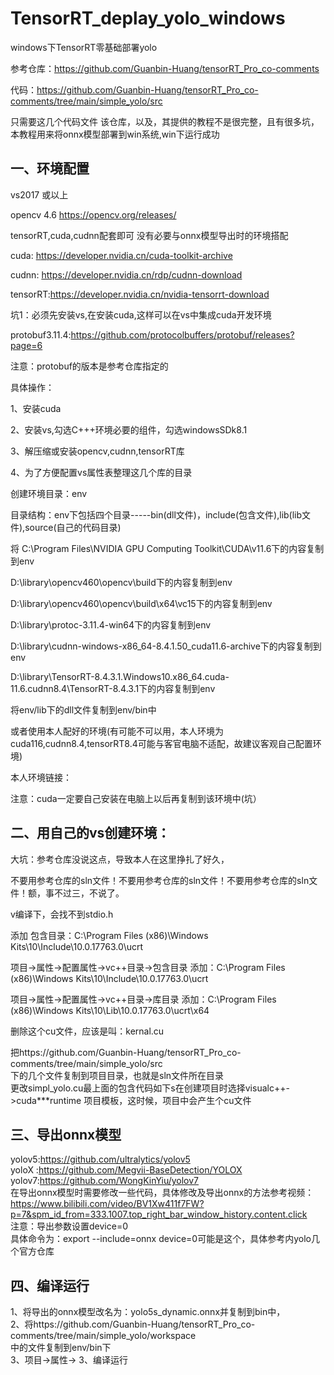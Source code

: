 # TensorRT_deplay_yolo_windows
windows下TensorRT零基础部署yolo  

参考仓库：https://github.com/Guanbin-Huang/tensorRT_Pro_co-comments  

代码：https://github.com/Guanbin-Huang/tensorRT_Pro_co-comments/tree/main/simple_yolo/src    

只需要这几个代码文件
该仓库，以及，其提供的教程不是很完整，且有很多坑，本教程用来将onnx模型部署到win系统,win下运行成功  

一、环境配置
-----------
vs2017 或以上  

opencv 4.6 https://opencv.org/releases/  

tensorRT,cuda,cudnn配套即可 没有必要与onnx模型导出时的环境搭配  

cuda: https://developer.nvidia.cn/cuda-toolkit-archive  

cudnn: https://developer.nvidia.cn/rdp/cudnn-download 

tensorRT:https://developer.nvidia.cn/nvidia-tensorrt-download  

坑1：必须先安装vs,在安装cuda,这样可以在vs中集成cuda开发环境  

protobuf3.11.4:https://github.com/protocolbuffers/protobuf/releases?page=6  

注意：protobuf的版本是参考仓库指定的  

具体操作：  

1、安装cuda  

2、安装vs,勾选C+++环境必要的组件，勾选windowsSDk8.1  

3、解压缩或安装opencv,cudnn,tensorRT库  

4、为了方便配置vs属性表整理这几个库的目录  

创建环境目录：env  

目录结构：env下包括四个目录-----bin(dll文件)，include(包含文件),lib(lib文件),source(自己的代码目录)  

将 C:\Program Files\NVIDIA GPU Computing Toolkit\CUDA\v11.6下的内容复制到env  

   D:\library\opencv460\opencv\build下的内容复制到env  
   
   D:\library\opencv460\opencv\build\x64\vc15下的内容复制到env  
   
   D:\library\protoc-3.11.4-win64下的内容复制到env  
   
   D:\library\cudnn-windows-x86_64-8.4.1.50_cuda11.6-archive下的内容复制到env  
   
   D:\library\TensorRT-8.4.3.1.Windows10.x86_64.cuda-11.6.cudnn8.4\TensorRT-8.4.3.1下的内容复制到env  
   
   将env/lib下的dll文件复制到env/bin中  
   
   或者使用本人配好的环境(有可能不可以用，本人环境为cuda116,cudnn8.4,tensorRT8.4可能与客官电脑不适配，故建议客观自己配置环境)  
   
   本人环境链接：  
   
   注意：cuda一定要自己安装在电脑上以后再复制到该环境中(坑）  
   
二、用自己的vs创建环境：  
-----------------------

大坑：参考仓库没说这点，导致本人在这里挣扎了好久，  

不要用参考仓库的sln文件！不要用参考仓库的sln文件！不要用参考仓库的sln文件！额，事不过三，不说了。  

v编译下，会找不到stdio.h  

添加 包含目录：C:\Program Files (x86)\Windows Kits\10\Include\10.0.17763.0\ucrt  

项目->属性->配置属性->vc++目录->包含目录   添加：C:\Program Files (x86)\Windows Kits\10\Include\10.0.17763.0\ucrt  

项目->属性->配置属性->vc++目录->库目录   添加：C:\Program Files (x86)\Windows Kits\10\Lib\10.0.17763.0\ucrt\x64  

删除这个cu文件，应该是叫：kernal.cu  

把https://github.com/Guanbin-Huang/tensorRT_Pro_co-comments/tree/main/simple_yolo/src  
下的几个文件复制到项目目录，也就是sln文件所在目录    
更改simpl_yolo.cu最上面的包含代码如下s在创建项目时选择visualc++->cuda***runtime 项目模板，这时候，项目中会产生个cu文件  

三、导出onnx模型
------------
yolov5:https://github.com/ultralytics/yolov5  
yoloX :https://github.com/Megvii-BaseDetection/YOLOX  
yolov7:https://github.com/WongKinYiu/yolov7  
在导出onnx模型时需要修改一些代码，具体修改及导出onnx的方法参考视频：  
https://www.bilibili.com/video/BV1Xw411f7FW?p=7&spm_id_from=333.1007.top_right_bar_window_history.content.click    
注意：导出参数设置device=0  
具体命令为：export --include=onnx device=0可能是这个，具体参考内yolo几个官方仓库   

四、编译运行  
----------
1、将导出的onnx模型改名为：yolo5s_dynamic.onnx并复制到bin中，  
2、将https://github.com/Guanbin-Huang/tensorRT_Pro_co-comments/tree/main/simple_yolo/workspace  
中的文件复制到env/bin下  
3、项目->属性->
3、编译运行 

  
